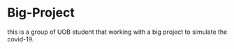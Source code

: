 # Big-Project
this is a group of UOB student that working with a big project to simulate the covid-19.
